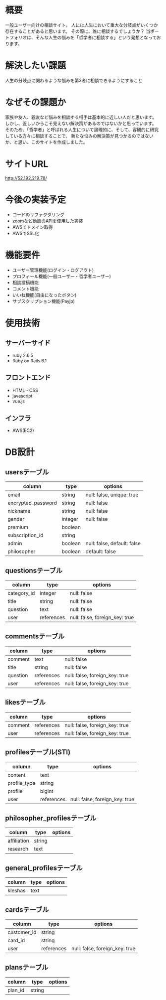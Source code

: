 # 概要
一般ユーザー向けの相談サイト。
人には人生において重大な分岐点がいくつか存在することがあると思います。
その際に、誰に相談するでしょうか？
当ポートフォリオは、そんな人生の悩みを「哲学者に相談する」という発想となっております。

# 解決したい課題
人生の分岐点に関わるような悩みを第3者に相談できるようにすること

# なぜその課題か
家族や友人、親友など悩みを相談する相手は基本的に近しい人だと思います。
しかし、近しいからこそ見えない解決策があるのではないかと思っています。
そのため、「哲学者」と呼ばれる人生について論理的に、そして、客観的に研究している方々に相談することで、
新たな悩みの解決策が見つかるのではないか、と思い、このサイトを作成しました。

# サイトURL
http://52.192.219.78/ 

# 今後の実装予定
- コードのリファクタリング
- zoomなど動画のAPIを使用した実装
- AWSでドメイン取得
- AWSでSSL化

# 機能要件
- ユーザー管理機能(ログイン・ログアウト)
- プロフィール機能(一般ユーザー・哲学者ユーザー)
- 相談投稿機能
- コメント機能
- いいね機能(自由になったボタン)
- サブスクリプション機能(Payjp)

# 使用技術
## サーバーサイド
- ruby 2.6.5
- Ruby on Rails 6.1

## フロントエンド
- HTML・CSS
- javascript
- vue.js

## インフラ
- AWS(EC2)

# DB設計
## usersテーブル

|column                 |type      |options                       |
|-----------------------|----------|------------------------------|
|email                  |string    |null: false, unique: true     |
|encrypted_password     |string    |null: false                   |
|nickname               |string    |null: false                   |
|gender                 |integer   |null: false                   |
|premium                |boolean   |                              |
|subscription_id        |string    |                              |
|admin                  |boolean   |null: false, default: false   |
|philosopher            |boolean   |default: false                |

## questionsテーブル

|column                 |type      |options                       |
|-----------------------|----------|------------------------------|
|category_id            |integer   |null: false                   |
|title                  |string    |null: false                   |
|question               |text      |null: false                   |
|user                   |references|null: false, foreign_key: true|

## commentsテーブル

|column                 |type      |options                       |
|-----------------------|----------|------------------------------|
|comment                |text      |null: false                   |
|title                  |string    |null: false                   |
|question               |references|null: false, foreign_key: true|
|user                   |references|null: false, foreign_key: true|

## likesテーブル

|column                 |type      |options                       |
|-----------------------|----------|------------------------------|
|comment                |references|null: false, foreign_key: true|
|user                   |references|null: false, foreign_key: true|


## profilesテーブル(STI)

|column                 |type      |options                       |
|-----------------------|----------|------------------------------|
|content                |text      |                              |
|profile_type           |string    |                              |
|profile                |bigint    |                              |
|user                   |references|null: false, foreign_key: true|

## philosopher_profilesテーブル

|column                 |type      |options                       |
|-----------------------|----------|------------------------------|
|affiliation            |string    |                              |
|research               |text      |                              |

## general_profilesテーブル

|column                 |type      |options                       |
|-----------------------|----------|------------------------------|
|kleshas                |text      |                              |

## cardsテーブル

|column                 |type      |options                       |
|-----------------------|----------|------------------------------|
|customer_id            |string    |                              |
|card_id                |string    |                              |
|user                   |references|null: false, foreign_key: true|

## plansテーブル

|column                 |type      |options                       |
|-----------------------|----------|------------------------------|
|plan_id                |string    |                              |